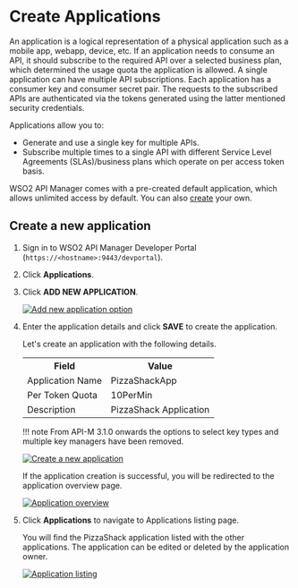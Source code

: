 # Create Applications

An application is a logical representation of a physical application such as a mobile app, webapp, device, etc. If an application needs to consume an API, it should subscribe to the required API over a selected business plan, which determined the usage quota the application is allowed. A single application can have multiple API subscriptions. Each application has a consumer key and consumer secret pair. The requests to the subscribed APIs are authenticated via the tokens generated using the latter mentioned security credentials.

Applications allow you to:

-   Generate and use a single key for multiple APIs.
-   Subscribe multiple times to a single API with different Service Level Agreements (SLAs)/business plans which 
operate on per access token basis.

WSO2 API Manager comes with a pre-created default application, which allows unlimited access by default. You can also [create]({{base_path}}/learn/consume-api/manage-application/create-application/#create-a-new-application) your own.

## Create a new application

1.  Sign in to WSO2 API Manager Developer Portal (`https://<hostname>:9443/devportal`).

2.  Click **Applications**.

3.  Click **ADD NEW APPLICATION**.

    [![Add new application option]({{base_path}}/assets/img/learn/add-new-application-option.png)]({{base_path}}/assets/img/learn/add-new-application-option.png)

4.  Enter the application details and click **SAVE** to create the application.
   
       Let's create an application with the following details.
   
     <html>
        <table>
        <th>Field</th><th>Value</th>
        <tr><td>Application Name</td><td>PizzaShackApp</td></tr>
        <tr><td>Per Token Quota</td><td>10PerMin</td></tr>
        <tr><td>Description</td><td>PizzaShack Application</td></tr>
        </table>
     </html>

    !!! note
        From API-M 3.1.0 onwards the options to select key types and multiple key managers have been removed.

       [![Create a new application]({{base_path}}/assets/img/learn/create-new-application.png)]({{base_path}}/assets/img/learn/create-new-application.png)
      
       If the application creation is successful, you will be redirected to the application overview page.

       [![Application overview]({{base_path}}/assets/img/learn/application-overview.png)]({{base_path}}/assets/img/learn/application-overview.png)
    
5.  Click **Applications** to navigate to Applications listing page.
    
    You will find the PizzaShack application listed with the other applications. The application can be edited or deleted by the application owner.

    [![Application listing]({{base_path}}/assets/img/learn/applications-listing.png)]({{base_path}}/assets/img/learn/applications-listing.png)
